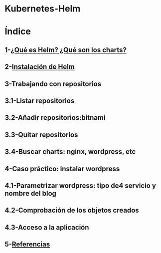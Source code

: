 # Kubernetes-Helm

# Índice
## 1-[¿Qué es Helm? ¿Qué son los charts?](https://github.com/anamontejo95/Kubernetes-Helm/blob/main/archivos/helmycharts.md)
## 2-[Instalación de Helm](https://github.com/anamontejo95/Kubernetes-Helm/blob/main/archivos/instalacion.md)
## 3-Trabajando con repositorios
## 3.1-Listar repositorios
## 3.2-Añadir repositorios:bitnami
## 3.3-Quitar repositorios
## 3.4-Buscar charts: nginx, wordpress, etc
## 4-Caso práctico: instalar wordpress
## 4.1-Parametrizar wordpress: tipo de4 servicio y nombre del blog
## 4.2-Comprobación de los objetos creados
## 4.3-Acceso a la aplicación
## 5-[Referencias](https://github.com/anamontejo95/Kubernetes-Helm/blob/main/archivos/referencias.md)
